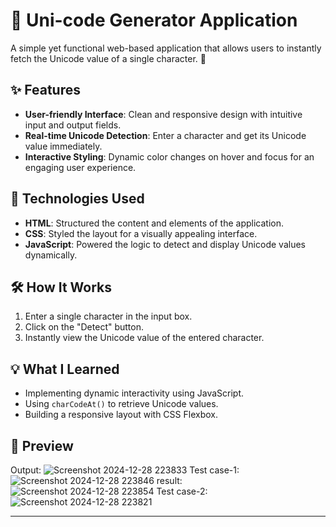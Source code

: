 # 🎯 Uni-code Generator Application  
A simple yet functional web-based application that allows users to instantly fetch the Unicode value of a single character. 🚀  

## ✨ Features  
- **User-friendly Interface**: Clean and responsive design with intuitive input and output fields.  
- **Real-time Unicode Detection**: Enter a character and get its Unicode value immediately.  
- **Interactive Styling**: Dynamic color changes on hover and focus for an engaging user experience.  

## 📂 Technologies Used  
- **HTML**: Structured the content and elements of the application.  
- **CSS**: Styled the layout for a visually appealing interface.  
- **JavaScript**: Powered the logic to detect and display Unicode values dynamically.  

## 🛠️ How It Works  
1. Enter a single character in the input box.  
2. Click on the "Detect" button.  
3. Instantly view the Unicode value of the entered character.  

## 💡 What I Learned  
- Implementing dynamic interactivity using JavaScript.  
- Using `charCodeAt()` to retrieve Unicode values.  
- Building a responsive layout with CSS Flexbox.  

## 📸 Preview  
Output:
![Screenshot 2024-12-28 223833](https://github.com/user-attachments/assets/94c92bd7-45a7-4550-9d50-0dcb0dcc1725)
Test case-1:
![Screenshot 2024-12-28 223846](https://github.com/user-attachments/assets/63c4b6c8-dd22-4a15-8815-dd65d4f1bd56)
result:
![Screenshot 2024-12-28 223854](https://github.com/user-attachments/assets/bf4ced9c-b0ac-48c2-976a-ea810b6c0e19)
Test case-2:
![Screenshot 2024-12-28 223821](https://github.com/user-attachments/assets/638b22ed-1c57-4379-b9bd-b02da740f9a7)




---
